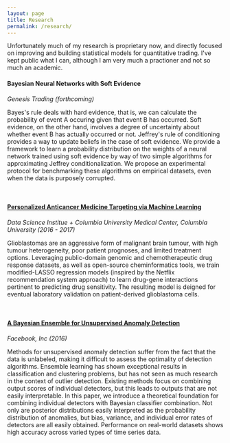 ```yaml
---
layout: page
title: Research
permalink: /research/
---
```

Unfortunately much of my research is proprietary now, and directly focused on improving and building statistical models for quantitative trading. I've kept public what I can, although I am very much a practioner and not so much an academic.

#### Bayesian Neural Networks with Soft Evidence
*Genesis Trading (forthcoming)*

Bayes's rule deals with hard evidence, that is, we can calculate the probability of event A occuring given that event B has occurred. Soft evidence, on the other hand, involves a degree of uncertainty about whether event B has actually occurred or not. Jeffrey's rule of conditioning provides a way to update beliefs in the case of soft evidence. We provide a framework to learn a probability distribution on the weights of a neural network trained using soft evidence by way of two simple algorithms for approximating Jeffrey conditionalization. We propose an experimental protocol for benchmarking these algorithms on empirical datasets, even when the data is purposely corrupted.

<br>

#### [Personalized Anticancer Medicine Targeting via Machine Learning](/assets/nflx_poster.pdf)
*Data Science Institue + Columbia University Medical Center, Columbia University (2016 - 2017)*

Glioblastomas are an aggressive form of malignant brain tumour, with high tumour heterogeneity, poor patient prognoses, and limited treatment options. Leveraging public-domain genomic and chemotherapeutic drug response datasets, as well as open-source cheminformatics tools, we train modified-LASSO regression models (inspired by the Netflix recommendation system approach) to learn drug-gene interactions pertinent to predicting drug sensitivity. The resulting model is deigned for eventual laboratory validation on patient-derived glioblastoma cells.

<br>

#### [A Bayesian Ensemble for Unsupervised Anomaly Detection](https://arxiv.org/abs/1610.07677)
*Facebook, Inc (2016)*

Methods for unsupervised anomaly detection suffer from the fact that the data is unlabeled, making it difficult to assess the optimality of detection algorithms. Ensemble learning has shown exceptional results in classification and clustering problems, but has not seen as much research in the context of outlier detection. Existing methods focus on combining output scores of individual detectors, but this leads to outputs that are not easily interpretable. In this paper, we introduce a theoretical foundation for combining individual detectors with Bayesian classifier combination. Not only are posterior distributions easily interpreted as the probability distribution of anomalies, but bias, variance, and individual error rates of detectors are all easily obtained. Performance on real-world datasets shows high accuracy across varied types of time series data.

